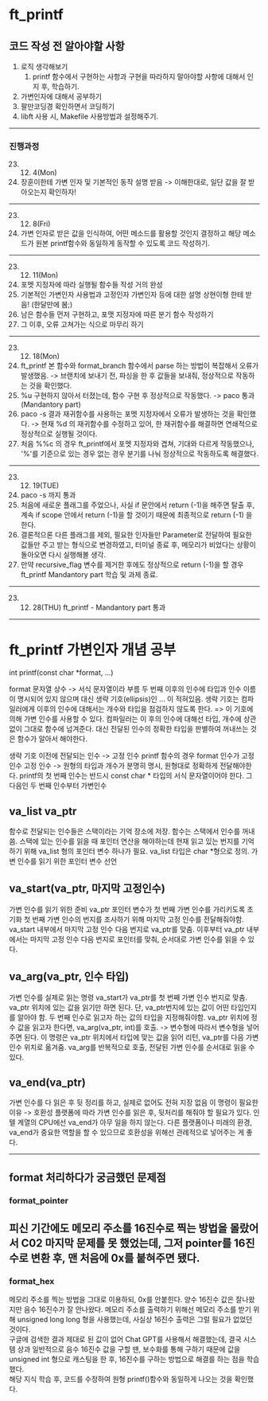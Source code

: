 # ft_printf
## 코드 작성 전 알아야할 사항
1. 로직 생각해보기
   1. printf 함수에서 구현하는 사항과 구현을 따라하지 말아야할 사항에 대해서 인지 후, 학습하기.
2. 가변인자에 대해서 공부하기
3. 팔만코딩경 확인하면서 코딩하기
4. libft 사용 시, Makefile 사용방법과 설정해주기.
----
### 진행과정
23. 12. 4(Mon)
1. 장훈이한테 가변 인자 및  기본적인 동작 설명 받음 -> 이해한대로, 일단 값을 잘 받아오는지 확인하자!
----
23. 12. 8(Fri)
1. 가변 인자로 받은 값을 인식하여, 어떤 메소드를 활용할 것인지 결정하고 해당 메소드가 원본 printf함수와 동일하게 동작할 수 있도록 코드 작성하기.
----
23. 12. 11(Mon)
1. 포멧 지정자에 따라 실행될 함수들 작성 거의 완성
2. 기본적인 가변인자 사용법과 고정인자 가변인자 등에 대한 설명 상현이형 한테 받음! (한달만에 봄;)
3. 남은 함수들 먼저 구현하고, 포맷 지정자에 따른 분기 함수 작성하기
4. 그 이후, 오류 고쳐가는 식으로 마무리 하기
----
23. 12. 18(Mon)
1. ft_printf 본 함수와 format_branch 함수에서 parse 하는 방법이 복잡해서 오류가 발생했음.
-> 브랜치에 보내기 전, 파싱을 한 후 값들을 보내줘, 정상적으로 작동하는 것을 확인했다.
2. %u 구현하지 않아서 터졌는데, 함수 구현 후 정상적으로 작동했다.
-> paco 통과 (Mandantory part)
3. paco -s 결과 재귀함수를 사용하는 포멧 지정자에서 오류가 발생하는 것을 확인했다.
-> 현재 %d 의 재귀함수를 수정하고 있어, 한 재귀함수를 해결하면 연쇄적으로 정상적으로 실행될 것이다.
4. 처음 %%c 의 경우 ft_printf에서 포멧 지정자와 겹쳐, 기대와 다르게 작동했으나, '%'를 기준으로
있는 경우 없는 경우 분기를 나눠 정상적으로 작동하도록 해결했다.
----
23. 12. 19(TUE)
1. paco -s 까지 통과
2. 처음에 새로운 플래그를 주었으나, 사실 if 문안에서 return (-1)을 해주면 탈출 후, 계속 if scope 안에서 return (-1)을 할 것이기 때문에 최종적으로 return (-1) 을 한다.
3. 결론적으론 다른 플래그를 제외, 필요한 인자들만 Parameter로 전달하여 필요한 값들만 주고 받는 형식으로 변경하였고, 터미널 종료 후, 메모리가 비었다는 상황이 돌아오면 다시 실행해볼 생각.
4. 만약 recursive_flag 변수를 제거한 후에도 정상적으로 return (-1)을 할 경우 ft_printf Mandantory part 학습 및 과제 종료.
-----
23. 12. 28(THU)
ft_printf - Mandantory part 통과
-----
# ft_printf 가변인자 개념 공부
int printf(const char *format, ...)

format 문자열 상수 -> 서식 문자열이라 부름
두 번째 이후의 인수에 타입과 인수 이름이 명시되어 있지 않으며 대신 생략 기호(ellipsis)인 ... 이 적혀있음.
생략 기호는 컴파일러에게 이후의 인수에 대해서는 개수와 타입을 점검하지 않도록 한다.
=> 이 기호에 의해 가변 인수를 사용할 수 있다.
컴파일러는 이 후의 인수에 대해선 타입, 개수에 상관 없이 그대로 함수에 넘겨준다.
대신 전달된 인수의 정확한 타입을 판별하여 꺼내쓰는 것은 함수가 알아서 해야한다.

생략 기호 이전에 전달되는 인수 -> 고정 인수
printf 함수의 경우 format 인수가 고정 인수
고정 인수 -> 원형의 타입과 개수가 분명히 명시, 원형대로 정확하게 전달해야한다.
printf의 첫 번째 인수는 반드시 const char * 타입의 서식 문자열이어야 한다.
그 다음인 두 번째 인수부터 가변인수

## va_list va_ptr
함수로 전달되는 인수들은 스택이라는 기억 장소에 저장.
함수는 스택에서 인수를 꺼내 씀. 스택에 있는 인수를 읽을 때 포인터 연산을 해야하는데 현재 읽고 있는 번지를 기억하기 위해 va_list 형의 포인터 변수 하나가 필요.
va_list 타입은 char *형으로 정의.
가변 인수를 읽기 위한 포인터 변수 선언

## 	va_start(va_ptr, 마지막 고정인수)
가변 인수를 읽기 위한 준비
va_ptr 포인터 변수가 첫 번째 가변 인수를 가리키도록 초기화
첫 번째 가변 인수의 번지를 조사하기 위해 마지막 고정 인수를 전달해줘야함.
va_start 내부에서 마지막 고정 인수 다음 번지로 va_ptr를 맞춤.
이후부터 va_ptr 내부에서는 마지막 고정 인수 다음 번지로 포인터를 맞춰, 순서대로 가변 인수를 읽을 수 있다.

## va_arg(va_ptr, 인수 타입)
가변 인수를 실제로 읽는 명령
va_start가 va_ptr를 첫 번째 가변 인수 번지로 맞춤.
va_ptr 위치에 있는 값을 읽기만 하면 된다.
단, va_ptr번지에 있는 값이 어떤 타입인지를 알아야 함. 두 번째 인수로 읽고자 하는 값의 타입을 지정해줘야함.
va_ptr 위치에 정수 값을 읽고자 한다면, va_arg(va_ptr, int)를 호출.
-> 변수형에 따라서 변수형을 넣어주면 된다.
이 명령은 va_ptr 위치에서 타입에 맞는 값을 읽어 리턴, va_ptr를 다음 가변 인수 위치로 옮겨줌.
va_arg를 반복적으로 호출, 전달된 가변 인수를 순서대로 읽을 수 있다.

## va_end(va_ptr)
가변 인수를 다 읽은 후 뒷 정리를 하고, 실제로 없어도 전혀 지장 없음
이 명령이 필요한 이유 -> 호환성
플랫폼에 따라 가변 인수를 읽은 후, 뒷처리를 해줘야 할 필요가 있다.
인텔 계열의 CPU에선 va_end가 아무 일을 하지 않는다.
다른 플랫폼이나 미래의 환경, va_end가 중요한 역할을 할 수 있으므로 호환성을 위해선 관례적으로 넣어주는 게 좋다.

----
## format 처리하다가 궁금했던 문제점
### format_pointer
피신 기간에도 메모리 주소를 16진수로 찍는 방법을 몰랐어서 C02 마지막 문제를 못 했었는데, 그저 pointer를 16진수로 변환 후, 맨 처음에 0x를 붙혀주면 됐다.
---
### format_hex
메모리 주소를 찍는 방법을 그대로 이용하되, 0x를 안붙힌다. 양수 16진수 값은 잘나왔지만 음수 16진수가 잘 안나왔다. 메모리 주소를 출력하기 위해선 메모리 주소를 받기 위해 unsigned long long 형을 사용했는데, 사실상 16진수 출력은 그럴 필요가 없었던 것이다.\
구글에 검색한 결과 제대로 된 값이 없어 Chat GPT를 사용해서 해결했는데, 결국 시스템 상과 일반적으로 음수 16진수 값을 구할 땐, 보수화를 통해 구하기 때문에 값을 unsigned int 형으로 캐스팅을 한 후, 16진수를 구하는 방법으로 해결를 하는 점을 학습했다.\
 해당 지식 학습 후, 코드를 수정하여 원형 printf()함수와 동일하게 나오는 것을 확인했다.